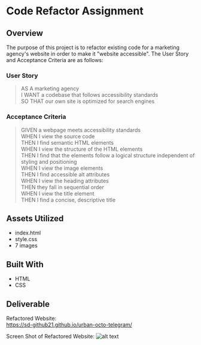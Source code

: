 # **Code Refactor Assignment**

## **Overview**
The purpose of this project is to refactor existing code for a marketing agency's website in order to make it "website accessible". The User Story and Acceptance Criteria are as follows:

### **User Story**

> AS A marketing agency  
I WANT a codebase that follows accessibility standards  
SO THAT our own site is optimized for search engines  


### **Acceptance Criteria**

>GIVEN a webpage meets accessibility standards  
WHEN I view the source code  
THEN I find semantic HTML elements  
WHEN I view the structure of the HTML elements  
THEN I find that the elements follow a logical structure independent of styling and positioning  
WHEN I view the image elements  
THEN I find accessible alt attributes  
WHEN I view the heading attributes  
THEN they fall in sequential order  
WHEN I view the title element  
THEN I find a concise, descriptive title

## **Assets Utilized**  

- index.html
- style.css
- 7 images

## **Built With**
* HTML
* CSS

## **Deliverable**

Refactored Website:  
https://sd-github21.github.io/urban-octo-telegram/

Screen Shot of Refactored Website:
![alt text](screencapture-sd-github21-github-io-code-refactor.png)